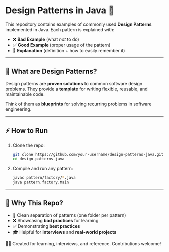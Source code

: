 # Design Patterns in Java 🚀

This repository contains examples of commonly used **Design Patterns** implemented in Java.
Each pattern is explained with:

* ❌ **Bad Example** (what *not* to do)
* ✅ **Good Example** (proper usage of the pattern)
* 📖 **Explanation** (definition + how to easily remember it)

---

## 📌 What are Design Patterns?

Design patterns are **proven solutions** to common software design problems.
They provide a **template** for writing flexible, reusable, and maintainable code.

Think of them as **blueprints** for solving recurring problems in software engineering.

---
## ⚡ How to Run

1. Clone the repo:

   ```bash
   git clone https://github.com/your-username/design-patterns-java.git
   cd design-patterns-java
   ```

2. Compile and run any pattern:

   ```bash
   javac pattern/factory/*.java
   java pattern.factory.Main
   ```

---

## 🎯 Why This Repo?

* 📂 Clean separation of patterns (one folder per pattern)
* ❌ Showcasing **bad practices** for learning
* ✅ Demonstrating **best practices**
* 🎓 Helpful for **interviews** and **real-world projects**

👩‍💻 Created for learning, interviews, and reference. Contributions welcome!
